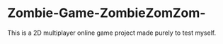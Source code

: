 # Zombie-Game-ZombieZomZom-
This is a 2D multiplayer online game project made purely to test myself.
